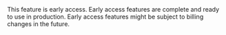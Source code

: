 <script>
    import { Highlight } from "$lib/components"
</script>

<Highlight type="important">
This feature is early access. Early access features are complete and ready to
use in production. Early access features might be subject to billing changes in
the future.
</Highlight>
